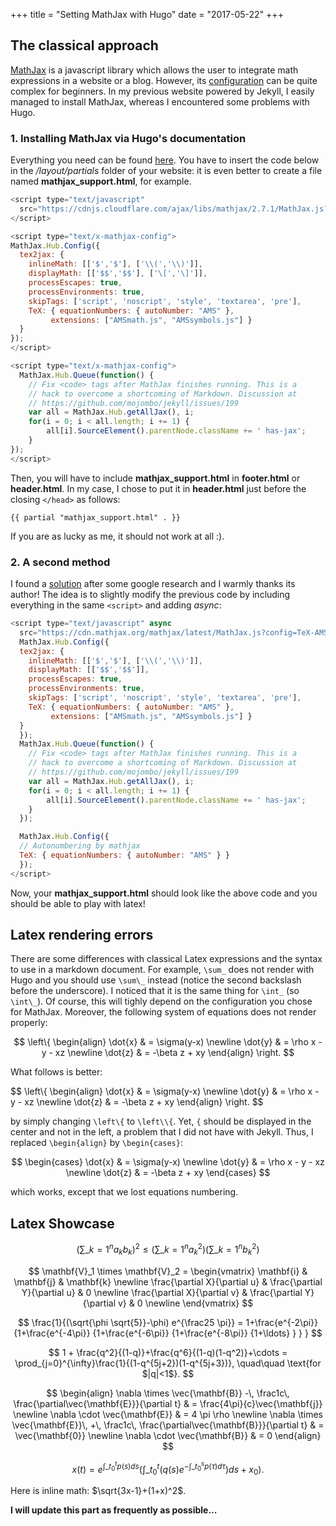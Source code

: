 +++
  title = "Setting MathJax with Hugo"
  date = "2017-05-22"
+++
    
## The classical approach

[MathJax](https://www.mathjax.org) is a javascript library which allows the user to integrate math expressions in a website or a blog. However, its [configuration](http://docs.mathjax.org/en/latest/configuration.html) can be quite complex for beginners. In my previous website powered by Jekyll, I easily managed to install MathJax, whereas I encountered some problems with Hugo. 

### 1. Installing MathJax via Hugo's documentation

Everything you need can be found [here](https://gohugo.io/tutorials/mathjax/). You have to insert the code below in the */layout/partials* folder of your website: it is even better to create a file named **mathjax_support.html**, for example.

```javascript
<script type="text/javascript"
  src="https://cdnjs.cloudflare.com/ajax/libs/mathjax/2.7.1/MathJax.js?config=TeX-AMS-MML_HTMLorMML">
</script>

<script type="text/x-mathjax-config">
MathJax.Hub.Config({
  tex2jax: {
    inlineMath: [['$','$'], ['\\(','\\)']],
    displayMath: [['$$','$$'], ['\[','\]']],
    processEscapes: true,
    processEnvironments: true,
    skipTags: ['script', 'noscript', 'style', 'textarea', 'pre'],
    TeX: { equationNumbers: { autoNumber: "AMS" },
         extensions: ["AMSmath.js", "AMSsymbols.js"] }
  }
});
</script>

<script type="text/x-mathjax-config">
  MathJax.Hub.Queue(function() {
    // Fix <code> tags after MathJax finishes running. This is a
    // hack to overcome a shortcoming of Markdown. Discussion at
    // https://github.com/mojombo/jekyll/issues/199
    var all = MathJax.Hub.getAllJax(), i;
    for(i = 0; i < all.length; i += 1) {
        all[i].SourceElement().parentNode.className += ' has-jax';
    }
});
</script>
```

Then, you will have to include **mathjax_support.html** in **footer.html** or **header.html**. In my case, I chose to put it in **header.html** just before the closing `</head>` as follows:

```
{{ partial "mathjax_support.html" . }}
```

If you are as lucky as me, it should not work at all :). 

### 2. A second method

I found a [solution](https://discuss.gohugo.io/t/solved-mathjax-stopped-working/5946) after some google research and I warmly thanks its author! The idea is to slightly modify the previous code by including everything in the same `<script>` and adding *async*:

```javascript
<script type="text/javascript" async
  src="https://cdn.mathjax.org/mathjax/latest/MathJax.js?config=TeX-AMS-MML_HTMLorMML">
  MathJax.Hub.Config({
  tex2jax: {
    inlineMath: [['$','$'], ['\\(','\\)']],
    displayMath: [['$$','$$']],
    processEscapes: true,
    processEnvironments: true,
    skipTags: ['script', 'noscript', 'style', 'textarea', 'pre'],
    TeX: { equationNumbers: { autoNumber: "AMS" },
         extensions: ["AMSmath.js", "AMSsymbols.js"] }
  }
  });
  MathJax.Hub.Queue(function() {
    // Fix <code> tags after MathJax finishes running. This is a
    // hack to overcome a shortcoming of Markdown. Discussion at
    // https://github.com/mojombo/jekyll/issues/199
    var all = MathJax.Hub.getAllJax(), i;
    for(i = 0; i < all.length; i += 1) {
        all[i].SourceElement().parentNode.className += ' has-jax';
    }
  });

  MathJax.Hub.Config({
  // Autonumbering by mathjax
  TeX: { equationNumbers: { autoNumber: "AMS" } }
  });
</script>
```

Now, your **mathjax_support.html** should look like the above code and you should be able to play with latex!

## Latex rendering errors

There are some differences with classical Latex expressions and the syntax to use in a markdown document. For example, `\sum_` does not render with Hugo and you should use `\sum\_` instead (notice the second backslash before the underscore). I noticed that it is the same thing for `\int_` (so `\int\_`). Of course, this will tighly depend on the configuration you chose for MathJax. Moreover, the following system of equations does not render properly:

$$
\left\{
\begin{align}
\dot{x} & = \sigma(y-x) \newline
\dot{y} & = \rho x - y - xz \newline
\dot{z} & = -\beta z + xy
\end{align}
\right.
$$

What follows is better:

$$
\left\\{
\begin{align}
\dot{x} & = \sigma(y-x) \newline
\dot{y} & = \rho x - y - xz \newline
\dot{z} & = -\beta z + xy
\end{align}
\right.
$$

by simply changing `\left\{` to `\left\\{`. Yet, `{` should be displayed in the center and not in the left, a problem that I did not have with Jekyll. Thus, I replaced `\begin{align}` by `\begin{cases}`:

$$
\begin{cases}
\dot{x} & = \sigma(y-x) \newline
\dot{y} & = \rho x - y - xz \newline
\dot{z} & = -\beta z + xy
\end{cases}
$$

which works, except that we lost equations numbering.

## Latex Showcase

$$
\left( \sum\_{k=1}^n a_k b_k \right)^{2} \leq
 \left( \sum\_{k=1}^n a_k^2 \right) \left( \sum\_{k=1}^n b_k^2 \right)
$$

$$
\mathbf{V}_1 \times \mathbf{V}_2 =
   \begin{vmatrix}
    \mathbf{i} & \mathbf{j} & \mathbf{k} \newline
    \frac{\partial X}{\partial u} & \frac{\partial Y}{\partial u} & 0 \newline
    \frac{\partial X}{\partial v} & \frac{\partial Y}{\partial v} & 0 \newline
   \end{vmatrix}
$$

$$
\frac{1}{(\sqrt{\phi \sqrt{5}}-\phi) e^{\frac25 \pi}} =
     1+\frac{e^{-2\pi}} {1+\frac{e^{-4\pi}} {1+\frac{e^{-6\pi}}
      {1+\frac{e^{-8\pi}} {1+\ldots} } } }
$$

$$
1 +  \frac{q^2}{(1-q)}+\frac{q^6}{(1-q)(1-q^2)}+\cdots =
    \prod_{j=0}^{\infty}\frac{1}{(1-q^{5j+2})(1-q^{5j+3})},
     \quad\quad \text{for $|q|<1$}.
$$

$$
\begin{align}
  \nabla \times \vec{\mathbf{B}} -\, \frac1c\, \frac{\partial\vec{\mathbf{E}}}{\partial t} & = \frac{4\pi}{c}\vec{\mathbf{j}} \newline
  \nabla \cdot \vec{\mathbf{E}} & = 4 \pi \rho \newline
  \nabla \times \vec{\mathbf{E}}\, +\, \frac1c\, \frac{\partial\vec{\mathbf{B}}}{\partial t} & = \vec{\mathbf{0}} \newline
  \nabla \cdot \vec{\mathbf{B}} & = 0
\end{align}
$$

$$
\begin{equation} 
x(t) = e^{\int\_{t_0}^tp(s)ds}\Bigg(\int\_{t_0}^t\Big(q(s)e^{-\int\_{t_0}^sp(\tau)d\tau}\Big)ds + x_0\Bigg).
\end{equation}
$$

Here is inline math: $\sqrt{3x-1}+(1+x)^2$.

**I will update this part as frequently as possible...**